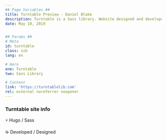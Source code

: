 ```yaml
---
## Page Variables ##
title: Turntable Preview - Daniel Blake
description: Turntable is a Sass library. Website designed and developed by Daniel Blake.
date: May 10, 2019


## Params ##
# Meta
id: turntable
class: sib
lang: en

# Hero
one: Turntable
two: Sass Library

# Content
link: 'https://turntablelib.com'
rel: external noreferrer noopener
---
```


### Turntable site info

⚡ Hugo / Sass

☕ Developed / Designed
